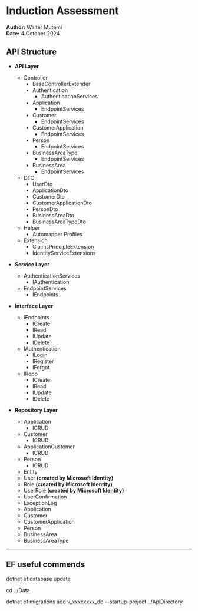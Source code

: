 # Induction Assessment

**Author:** Walter Mutemi  
**Date:** 4 October 2024  

## API Structure

- **API Layer**
  - Controller
    - BaseControllerExtender
    - Authentication
      - AuthenticationServices
    - Application
      - EndpointServices
    - Customer
      - EndpointServices
    - CustomerApplication
      - EndpointServices
    - Person
      - EndpointServices
    - BusinessAreaType
      - EndpointServices
    - BusinessArea
      - EndpointServices
  - DTO
    - UserDto
    - ApplicationDto
    - CustomerDto
    - CustomerApplicationDto
    - PersonDto
    - BusinessAreaDto
    - BusinessAreaTypeDto
  - Helper
    - Automapper Profiles
  - Extension
    - ClaimsPrincipleExtension
    - IdentityServiceExtensions

- **Service Layer**
  - AuthenticationServices
    - IAuthentication
  - EndpointServices
    - IEndpoints

- **Interface Layer**
  - IEndpoints
    - ICreate
    - IRead
    - IUpdate
    - IDelete
  - IAuthentication
    - ILogin
    - IRegister
    - IForgot
  - IRepo
    - ICreate
    - IRead
    - IUpdate
    - IDelete

- **Repository Layer**
  - Application
    - ICRUD
  - Customer
    - ICRUD
  - ApplicationCustomer
    - ICRUD
  - Person
    - ICRUD
  - Entity 
   - User **(created by Microsoft Identity)**
   - Role **(created by Microsoft Identity)**
   - UserRole **(created by Microsoft Identity)**
   - UserConfirmation
   - ExceptionLog
   - Application
   - Customer
   - CustomerApplication
   - Person
   - BusinessArea
   - BusinessAreaType

---

## EF  useful commends

dotnet ef database update

cd ../Data

dotnet ef migrations add v_xxxxxxxx_db --startup-project ../ApiDirectory




